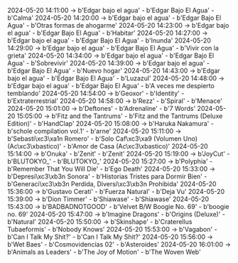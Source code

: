 2024-05-20 14:11:00 -> b'Edgar bajo el agua' - b'Edgar Bajo El Agua' - b'Calma'
2024-05-20 14:20:00 -> b'Edgar bajo el agua' - b'Edgar Bajo El Agua' - b'Otras formas de ahogarme'
2024-05-20 14:23:00 -> b'Edgar bajo el agua' - b'Edgar Bajo El Agua' - b'Habitar'
2024-05-20 14:27:00 -> b'Edgar bajo el agua' - b'Edgar Bajo El Agua' - b'Inunda'
2024-05-20 14:29:00 -> b'Edgar bajo el agua' - b'Edgar Bajo El Agua' - b'Vivir con la grieta'
2024-05-20 14:34:00 -> b'Edgar bajo el agua' - b'Edgar Bajo El Agua' - b'Sobrevivir'
2024-05-20 14:39:00 -> b'Edgar bajo el agua' - b'Edgar Bajo El Agua' - b'Nuevo hogar'
2024-05-20 14:43:00 -> b'Edgar bajo el agua' - b'Edgar Bajo El Agua' - b'Luzazul'
2024-05-20 14:48:00 -> b'Edgar bajo el agua' - b'Edgar Bajo El Agua' - b'A veces me despierto temblando'
2024-05-20 14:54:00 -> b'Geoxor' - b'Identity' - b'Extraterrestrial'
2024-05-20 14:58:00 -> b'Rezz' - b'Spiral' - b'Menace'
2024-05-20 15:01:00 -> b'Deftones' - b'Adrenaline' - b'7 Words'
2024-05-20 15:05:00 -> b'Fitz and the Tantrums' - b'Fitz and the Tantrums (Deluxe Edition)' - b'HandClap'
2024-05-20 15:08:00 -> b'Haruka Nakamura' - b'schole compilation vol.1' - b'arne'
2024-05-20 15:11:00 -> b'Sebasti\xc3\xa1n Romero' - b'Solo Caf\xc3\xa9 (Volumen Uno) (Ac\xc3\xbastico)' - b'Amor de Casa (Ac\xc3\xbastico)'
2024-05-20 15:14:00 -> b'Onuka' - b'Zenit' - b'Zenit'
2024-05-20 15:19:00 -> b'JoyCut' - b'BLUTOKYO_' - b'BLUTOKYO_'
2024-05-20 15:27:00 -> b'Polyphia' - b'Remember That You Will Die' - b'Ego Death'
2024-05-20 15:33:00 -> b'Depresi\xc3\xb3n Sonora' - b'Historias Tristes para Dormir Bien' - b'Generaci\xc3\xb3n Perdida, Diversi\xc3\xb3n Prohibida'
2024-05-20 15:36:00 -> b'Gustavo Cerati' - b'Fuerza Natural' - b'Deja Vu'
2024-05-20 15:39:00 -> b'Dion Timmer' - b'Shiawase' - b'Shiawase'
2024-05-20 15:43:00 -> b'BADBADNOTGOOD' - b'Velvet B/W Boogie No. 69' - b'boogie no. 69'
2024-05-20 15:47:00 -> b'Imagine Dragons' - b'Origins (Deluxe)' - b'Natural'
2024-05-20 15:50:00 -> b'Skinshape' - b'Craterellus Tubaeformis' - b'Nobody Knows'
2024-05-20 15:53:00 -> b'Vagabon' - b'Can I Talk My Shit?' - b'Can I Talk My Shit?'
2024-05-20 15:56:00 -> b'Wet Baes' - b'Cosmovidencias 02' - b'Asteroides'
2024-05-20 16:01:00 -> b'Animals as Leaders' - b'The Joy of Motion' - b'The Woven Web'
